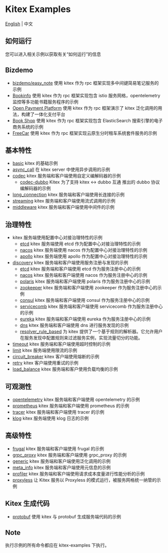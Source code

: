 # Kitex Examples

[English](README.md) | 中文

## 如何运行

您可以进入相关示例以获取有关“如何运行”的信息

## Bizdemo
- [bizdemo/easy_note](bizdemo/easy_note) 使用 kitex 作为 rpc 框架实现多中间键简易笔记服务的示例
- [Bookinfo](https://github.com/cloudwego/biz-demo/tree/main/bookinfo) 使用 kitex 作为 rpc 框架实现包含 istio 服务网格，opentelemetry 监控等多功能书籍服务程序的示例
- [Open Payment Platform](https://github.com/cloudwego/biz-demo/tree/main/open-payment-platform) 使用 kitex 作为 rpc 框架演示了 kitex 泛化调用的用法，构建了一体化支付平台
- [Book Shop](https://github.com/cloudwego/biz-demo/tree/main/book-shop) 使用 kitex 作为 rpc 框架实现包含 ElasticSearch 搜索引擎的电子商务系统的示例
- [FreeCar](https://github.com/CyanAsterisk/FreeCar) 使用 kitex 作为 rpc 框架实现云原生分时租车系统套件服务的示例

## 基本特性
- [basic](basic) kitex 的基础示例
- [async_call](async_call) 在 kitex server 中使用异步调用的示例
- [codec](codec) kitex 服务端和客户端使用自定义编解码器的示例
  - [codec-dubbo](https://github.com/kitex-contrib/codec-dubbo/tree/main/samples/helloworld) Kitex 为了支持 kitex <-> dubbo 互通 推出的 dubbo 协议编解码器的示例
- [long_connection](longconnection) kitex 服务端和客户端使用长连接的示例
- [streaming](streaming) kitex 服务端和客户端使用流式调用的示例
- [middleware](middleware) kitex 服务端和客户端使用中间件的示例

## 治理特性
- kitex 服务端使用配置中心对接治理特性的示例
  - [etcd](https://github.com/kitex-contrib/config-etcd/tree/main/example) kitex 服务端使用 etcd 作为配置中心对接治理特性的示例
  - [nacos](https://github.com/kitex-contrib/config-nacos/tree/main/example) kitex 服务端使用 nacos 作为配置中心对接治理特性的示例
  - [apollo](https://github.com/kitex-contrib/config-apollo/tree/main/example) kitex 服务端使用 apollo 作为配置中心对接治理特性的示例
- [discovery](discovery) kitex 服务端和客户端使用服务注册与发现的示例
  - [etcd](https://github.com/kitex-contrib/registry-etcd/tree/main/example) kitex 服务端和客户端使用 etcd 作为服务注册中心的示例
  - [nacos](https://github.com/kitex-contrib/registry-nacos/tree/main/example) kitex 服务端和客户端使用 nacos 作为服务注册中心的示例
  - [polaris](https://github.com/kitex-contrib/registry-polaris/tree/main/example) kitex 服务端和客户端使用 polaris 作为服务注册中心的示例
  - [zookeeper](https://github.com/kitex-contrib/registry-zookeeper) kitex 服务端和客户端使用 zookeeper 作为服务注册中心的示例
  - [consul](https://github.com/kitex-contrib/registry-consul/tree/main/example) kitex 服务端和客户端使用 consul 作为服务注册中心的示例
  - [servicecomb](https://github.com/kitex-contrib/registry-servicecomb/tree/main/example) kitex 服务端和客户端使用 servicecomb 作为服务注册中心的示例
  - [eureka](https://github.com/kitex-contrib/registry-eureka/tree/main/example) kitex 服务端和客户端使用 eureka 作为服务注册中心的示例
  - [dns](https://github.com/kitex-contrib/resolver-dns) kitex 服务端和客户端使用 dns 进行服务发现的示例
  - [resolver_rule_based](https://github.com/kitex-contrib/resolver-rule-based/tree/main/demo) 为 kitex 提供了一个基于规则的解析器。它允许用户在服务发现中配置规则来过滤服务实例，实现流量切分的功能。
- [timeout](governance/timeout) kitex 服务端和客户端使用超时控制的示例
- [limit](governance/limit) kitex 服务端使用限流的示例
- [circuit_breaker](governance/circuitbreak) kitex 客户端使用熔断的示例
- [retry](governance/retry) kitex 客户端使用重试的示例
- [load_balance](loadbalancer) kitex 服务端和客户使用负载均衡的示例

## 可观测性
- [opentelemetry](opentelemetry) kitex 服务端和客户端使用 opentelemetry 的示例
- [prometheus](prometheus) kitex 服务端和客户端使用 prometheus 的示例
- [tracer](tracer) kitex 服务端和客户端使用 tracer 的示例
- [klog](klog) kitex 服务端使用 klog 日志的示例

## 高级特性
- [frugal](frugal) kitex 服务端和客户端使用 frugal 的示例
- [grpc_proxy](grpcproxy) kitex 服务端和客户端使用 grpc_proxy 的示例
- [generic](generic) kitex 服务端和客户端使用泛化调用的示例
- [meta_info](metainfo) kitex 服务端和客户端使用元信息的示例
- [profiler](profiler) kitex 服务端和客户端使用请求成本度量进行性能分析的示例
- [proxyless](proxyless) 让 Kitex 服务以 Proxyless 的模式运行，被服务网格统一纳管的示例

## Kitex 生成代码
- [protobuf](kitex/protobuf) 使用 kitex 与 protobuf 生成服务端代码的示例

## Note

执行示例的所有命令都应在 kitex-examples 下执行。